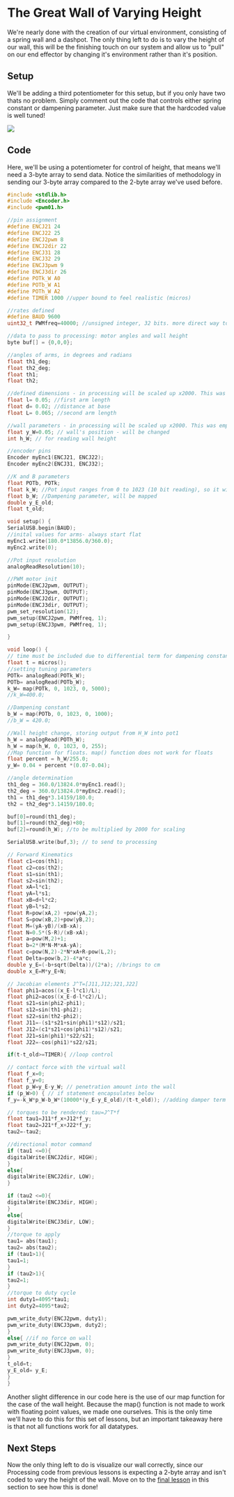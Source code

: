 # The Great Wall of Varying Height
We're nearly done with the creation of our virtual environment, consisting of a spring wall and a dashpot. The only thing left to do is to vary the height of our wall, this will be the finishing touch on our system and allow us to "pull" on our end effector by changing it's environment rather than it's position.

## Setup
We'll be adding a third potentiometer for this setup, but if you only have two thats no problem. Simply comment out the code that controls either spring constant or dampening parameter. Just make sure that the hardcoded value is well tuned!

<img src="Images/IMG_3512.JPG">

## Code
Here, we'll be using a potentiometer for control of height, that means we'll need a 3-byte array to send data. Notice the similarities of methodology in sending our 3-byte array compared to the 2-byte array we've used before.
```C
#include <stdlib.h>
#include <Encoder.h>
#include <pwm01.h>

//pin assignment
#define ENCJ21 24
#define ENCJ22 25
#define ENCJ2pwm 8
#define ENCJ2dir 22
#define ENCJ31 28
#define ENCJ32 29
#define ENCJ3pwm 9
#define ENCJ3dir 26
#define POTk_W A0
#define POTb_W A1
#define POTh_W A2
#define TIMER 1000 //upper bound to feel realistic (micros)

//rates defined
#define BAUD 9600
uint32_t PWMfreq=40000; //unsigned integer, 32 bits. more direct way to declare data type

//data to pass to processing: motor angles and wall height
byte buf[] = {0,0,0};

//angles of arms, in degrees and radians
float th1_deg;
float th2_deg;
float th1;
float th2;

//defined dimensions - in processing will be scaled up x2000. This was empirically determined
float l= 0.05; //first arm length
float d= 0.02; //distance at base
float L= 0.065; //second arm length

//wall parameters - in processing will be scaled up x2000. This was empirically determined
float y_W=0.05; // wall's position - will be changed
int h_W; // for reading wall height

//encoder pins
Encoder myEnc1(ENCJ21, ENCJ22);
Encoder myEnc2(ENCJ31, ENCJ32);

//K and B parameters
float POTb, POTk;
float k_W; //Pot input ranges from 0 to 1023 (10 bit reading), so it will be mapped
float b_W; //Dampening parameter, will be mapped
double y_E_old;
float t_old;

void setup() {
SerialUSB.begin(BAUD);
//inital values for arms- always start flat
myEnc1.write(180.0*13856.0/360.0);
myEnc2.write(0);

//Pot input resolution
analogReadResolution(10);

//PWM motor init
pinMode(ENCJ2pwm, OUTPUT);
pinMode(ENCJ3pwm, OUTPUT);
pinMode(ENCJ2dir, OUTPUT);
pinMode(ENCJ3dir, OUTPUT);
pwm_set_resolution(12);
pwm_setup(ENCJ2pwm, PWMfreq, 1);
pwm_setup(ENCJ3pwm, PWMfreq, 1);

}

void loop() {
// time must be included due to differential term for dampening constant
float t = micros();
//setting tuning parameters
POTk= analogRead(POTk_W);
POTb= analogRead(POTb_W);
k_W= map(POTk, 0, 1023, 0, 5000);
//k_W=400.0;

//Dampening constant
b_W = map(POTb, 0, 1023, 0, 1000);
//b_W = 420.0;

//Wall height change, storing output from H_W into pot1
h_W = analogRead(POTh_W);
h_W = map(h_W, 0, 1023, 0, 255);
//Map function for floats. map() function does not work for floats
float percent = h_W/255.0;
y_W= 0.04 + percent *(0.07-0.04);

//angle determination
th1_deg = 360.0/13824.0*myEnc1.read();
th2_deg = 360.0/13824.0*myEnc2.read();
th1 = th1_deg*3.14159/180.0;
th2 = th2_deg*3.14159/180.0;

buf[0]=round(th1_deg);
buf[1]=round(th2_deg)+80;
buf[2]=round(h_W); //to be multiplied by 2000 for scaling

SerialUSB.write(buf,3); // to send to processing

// Forward Kinematics
float c1=cos(th1);
float c2=cos(th2);
float s1=sin(th1);
float s2=sin(th2);
float xA=l*c1;
float yA=l*s1;
float xB=d+l*c2;
float yB=l*s2;
float R=pow(xA,2) +pow(yA,2);
float S=pow(xB,2)+pow(yB,2);
float M=(yA-yB)/(xB-xA);
float N=0.5*(S-R)/(xB-xA);
float a=pow(M,2)+1;
float b=2*(M*N-M*xA-yA);
float c=pow(N,2)-2*N*xA+R-pow(L,2);
float Delta=pow(b,2)-4*a*c;
double y_E=(-b+sqrt(Delta))/(2*a); //brings to cm
double x_E=M*y_E+N;

// Jacobian elements J^T=[J11,J12;J21,J22]
float phi1=acos((x_E-l*c1)/L);
float phi2=acos((x_E-d-l*c2)/L);
float s21=sin(phi2-phi1);
float s12=sin(th1-phi2);
float s22=sin(th2-phi2);
float J11=-(s1*s21+sin(phi1)*s12)/s21;
float J12=(c1*s21+cos(phi1)*s12)/s21;
float J21=sin(phi1)*s22/s21;
float J22=-cos(phi1)*s22/s21;

if(t-t_old>=TIMER){ //loop control

// contact force with the virtual wall
float f_x=0;
float f_y=0;
float p_W=y_E-y_W; // penetration amount into the wall
if (p_W>0) { // if statement encapsulates below
f_y=-k_W*p_W-b_W*(10000*(y_E-y_E_old)/(t-t_old)); //adding damper term here

// torques to be rendered: tau=J^T*f
float tau1=J11*f_x+J12*f_y;
float tau2=J21*f_x+J22*f_y;
tau2=-tau2;

//directional motor command
if (tau1 <=0){
digitalWrite(ENCJ2dir, HIGH);
}
else{
digitalWrite(ENCJ2dir, LOW);
}

if (tau2 <=0){
digitalWrite(ENCJ3dir, HIGH);
}
else{
digitalWrite(ENCJ3dir, LOW);
}
//torque to apply
tau1= abs(tau1);
tau2= abs(tau2);
if (tau1>1){
tau1=1;
}
if (tau2>1){
tau2=1;
}
//torque to duty cycle
int duty1=4095*tau1;
int duty2=4095*tau2;

pwm_write_duty(ENCJ2pwm, duty1);
pwm_write_duty(ENCJ3pwm, duty2);
}
else{ //if no force on wall
pwm_write_duty(ENCJ2pwm, 0);
pwm_write_duty(ENCJ3pwm, 0);
}
t_old=t;
y_E_old= y_E;
}
}
```
Another slight difference in our code here is the use of our map function for the case of the wall height. Because the map() function is not made to work with floating point values, we made one ourselves. This is the only time we'll have to do this for this set of lessons, but an important takeaway here is that not all functions work for all datatypes.

## Next Steps
Now the only thing left to do is visualize our wall correctly, since our Processing code from previous lessons is expecting a 2-byte array and isn't coded to vary the height of the wall. Move on to the [final lesson](../02_Working%20with%20Walls/06_AnglesToHaplet_MovingWall_PDE.md) in this section to see how this is done!
